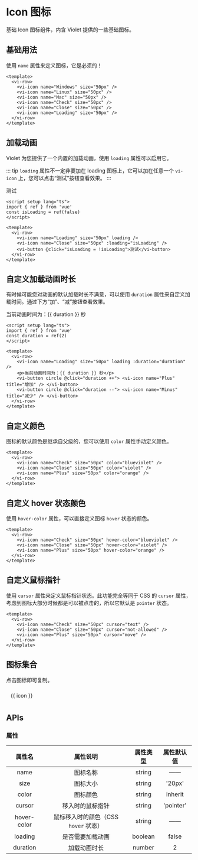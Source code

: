<script setup lang="ts">
import { ref } from 'vue'
import { iconMaps } from '../../packages/components/Icon/iconMaps'
const isLoading = ref(false)
const duration = ref(2)

const copy = (name: string) => {
  navigator.clipboard.writeText(`<vi-icon name="${name}" />`)
    .then(res => console.log('复制成功'))
    .catch(err => console.log('复制失败'))
}
</script>

# Icon 图标

基础 Icon 图标组件，内含 Violet 提供的一些基础图标。

## 基础用法

使用 `name` 属性来定义图标，它是必须的！

<div class="examples">
  <vi-row>
    <vi-icon name="Windows" size="50px" />
    <vi-icon name="Linux" size="50px" />
    <vi-icon name="Mac" size="50px" />
    <vi-icon name="Check" size="50px" />
    <vi-icon name="Close" size="50px" />
    <vi-icon name="Loading" size="50px" />
  </vi-row>
</div>

```vue
<template>
  <vi-row>
    <vi-icon name="Windows" size="50px" />
    <vi-icon name="Linux" size="50px" />
    <vi-icon name="Mac" size="50px" />
    <vi-icon name="Check" size="50px" />
    <vi-icon name="Close" size="50px" />
    <vi-icon name="Loading" size="50px" />
  </vi-row>
</template>
```

## 加载动画

Violet 为您提供了一个内置的加载动画，使用 `loading` 属性可以启用它。

::: tip
`loading` 属性不一定非要加在 loading 图标上，它可以加在任意一个 `vi-icon` 上，您可以点击“测试”按钮查看效果。
:::

<div class="examples">
  <vi-row>
    <vi-icon name="Loading" size="50px" loading />
    <vi-icon name="Close" size="50px" :loading="isLoading" />
    <vi-button @click="isLoading = !isLoading">测试</vi-button>
  </vi-row>
</div>

```vue
<script setup lang="ts">
import { ref } from 'vue'
const isLoading = ref(false)
</script>

<template>
  <vi-row>
    <vi-icon name="Loading" size="50px" loading />
    <vi-icon name="Close" size="50px" :loading="isLoading" />
    <vi-button @click="isLoading = !isLoading">测试</vi-button>
  </vi-row>
</template>
```

## 自定义加载动画时长

有时候可能您对动画的默认加载时长不满意，可以使用 `duration` 属性来自定义加载时间。通过下方“加”、“减”按钮查看效果。

<div class="examples">
  <vi-row>
    <vi-icon name="Loading" size="50px" loading :duration="duration" />
    <p>当前动画时间为：{{ duration }} 秒</p>
    <vi-button circle @click="duration ++"> <vi-icon name="Plus" title="增加" /> </vi-button>
    <vi-button circle @click="duration --"> <vi-icon name="Minus" title="减少" /> </vi-button>
  </vi-row>
</div>

```vue
<script setup lang="ts">
import { ref } from 'vue'
const duration = ref(2)
</script>

<template>
  <vi-row>
    <vi-icon name="Loading" size="50px" loading :duration="duration" />
    <p>当前动画时间为：{{ duration }} 秒</p>
    <vi-button circle @click="duration ++"> <vi-icon name="Plus" title="增加" /> </vi-button>
    <vi-button circle @click="duration --"> <vi-icon name="Minus" title="减少" /> </vi-button>
  </vi-row>
</template>
```

## 自定义颜色

图标的默认颜色是继承自父级的，您可以使用 `color` 属性手动定义颜色。

<div class="examples">
  <vi-row>
    <vi-icon name="Check" size="50px" color="blueviolet" />
    <vi-icon name="Close" size="50px" color="violet" />
    <vi-icon name="Plus" size="50px" color="orange" />
  </vi-row>
</div>

```vue
<template>
  <vi-row>
    <vi-icon name="Check" size="50px" color="blueviolet" />
    <vi-icon name="Close" size="50px" color="violet" />
    <vi-icon name="Plus" size="50px" color="orange" />
  </vi-row>
</template>
```

## 自定义 hover 状态颜色

使用 `hover-color` 属性，可以直接定义图标 `hover` 状态的颜色。

<div class="examples">
  <vi-row>
    <vi-icon name="Check" size="50px" hover-color="blueviolet" />
    <vi-icon name="Close" size="50px" hover-color="violet" />
    <vi-icon name="Plus" size="50px" hover-color="orange" />
  </vi-row>
</div>

```vue
<template>
  <vi-row>
    <vi-icon name="Check" size="50px" hover-color="blueviolet" />
    <vi-icon name="Close" size="50px" hover-color="violet" />
    <vi-icon name="Plus" size="50px" hover-color="orange" />
  </vi-row>
</template>
```

## 自定义鼠标指针

使用 `cursor` 属性来定义鼠标指针状态。此功能完全等同于 CSS 的 `cursor` 属性，考虑到图标大部分时候都是可以被点击的，所以它默认是 `pointer` 状态。

<div class="examples">
  <vi-row>
    <vi-icon name="Check" size="50px" cursor="text" />
    <vi-icon name="Close" size="50px" cursor="not-allowed" />
    <vi-icon name="Plus" size="50px" cursor="move" />
  </vi-row>
</div>

```vue
<template>
  <vi-row>
    <vi-icon name="Check" size="50px" cursor="text" />
    <vi-icon name="Close" size="50px" cursor="not-allowed" />
    <vi-icon name="Plus" size="50px" cursor="move" />
  </vi-row>
</template>
```

## 图标集合

点击图标即可复制。

<ul class="icon-list">
  <li v-for="icon in Object.keys(iconMaps)" :key="icon" @click="copy(icon)">
    <vi-icon :name="icon" size="28px" />
    <span> {{ icon }} </span>
  </li>
</ul>

<style scoped lang="scss">
.icon-list {
  padding: 0;
  margin: 0;
  list-style: none;
  border-left: 1px solid var(--border-color);
  border-top: 1px solid var(--border-color);
  display: grid;
  grid-template-columns: repeat(10, 1fr);
  > li {
    display: flex;
    flex-direction: column;
    align-items: center;
    margin: 0;
    padding: 10px;
    border-right: 1px solid var(--border-color);
    border-bottom: 1px solid var(--border-color);
    span { cursor: pointer }
    &:hover {
      color: var(--primary-color);
    }
  }
}
@media screen and (max-width: 1820px) {
  .icon-list { grid-template-columns: repeat(6, 1fr); }
}
</style>

## APIs

### 属性

| 属性名 | 属性说明 | 属性类型 | 属性默认值 |
| :---: | :---: | :---: | :---: |
| name | 图标名称 | string | —— |
| size | 图标大小 | string | '20px' |
| color | 图标颜色 | string | inherit |
| cursor | 移入时的鼠标指针 | string | 'pointer' |
| hover-color | 鼠标移入时的颜色（CSS `hover` 状态） | string | —— |
| loading | 是否需要加载动画 | boolean | false |
| duration | 加载动画时长 | number | 2 |